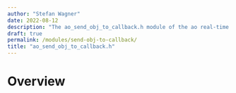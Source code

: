 ```yaml
---
author: "Stefan Wagner"
date: 2022-08-12
description: "The ao_send_obj_to_callback.h module of the ao real-time operating system."
draft: true
permalink: /modules/send-obj-to-callback/
title: "ao_send_obj_to_callback.h"
---
```


# Overview
